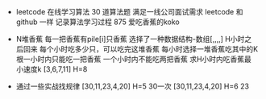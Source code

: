 - leetcode 在线学习算法
30 道算法题 满足一线公司面试需求
leetcode 和github 一样 记录算法学习过程
875 爱吃香蕉的koko

- N堆香蕉 每一把香蕉有pile[i]只香蕉
  选择了一种数据结构-数组[,,,,]
  H小时之后回来
  每个小时吃多少只，可以吃完这堆香蕉
  每小时选择一堆香蕉吃其中的K根一小时内只能吃一把香蕉
  一个小时内不能吃两把香蕉
  求H小时内吃香蕉最小速度k
  [3,6,7,11]  H=8 
- 通过一些实战找规律
  [30,11,23,4,20] H=5  30一次
  [30,11,23,4,20] H=6  23